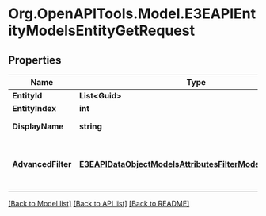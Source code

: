 
# Org.OpenAPITools.Model.E3EAPIEntityModelsEntityGetRequest

## Properties

Name | Type | Description | Notes
------------ | ------------- | ------------- | -------------
**EntityId** | **List&lt;Guid&gt;** | Gets or sets the EntityIds. | [optional] 
**EntityIndex** | **int** | Gets or sets the EntityIndex. | [optional] 
**DisplayName** | **string** | Gets or sets the DisplayName (Entity Alias). | [optional] 
**AdvancedFilter** | [**E3EAPIDataObjectModelsAttributesFilterModelWithChildren**](E3EAPIDataObjectModelsAttributesFilterModelWithChildren.md) | Gets or sets AdvancedFilter which allows filtering E3E.API.Entity.Models.Entity by attributes and child objects. | [optional] 

[[Back to Model list]](../README.md#documentation-for-models)
[[Back to API list]](../README.md#documentation-for-api-endpoints)
[[Back to README]](../README.md)

